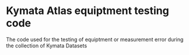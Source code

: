 # Kymata Atlas equiptment testing code

The code used for the testing of equiptment or measurement error during the collection of Kymata Datasets